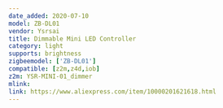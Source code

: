 ```yaml
---
date_added: 2020-07-10
model: ZB-DL01
vendor: Ysrsai
title: Dimmable Mini LED Controller 
category: light
supports: brightness
zigbeemodel: ['ZB-DL01']
compatible: [z2m,z4d,iob]
z2m: YSR-MINI-01_dimmer
mlink: 
link: https://www.aliexpress.com/item/10000201621618.html
---
```

